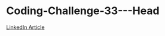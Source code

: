 # Coding-Challenge-33---Head

[LinkedIn Article](https://www.linkedin.com/pulse/coding-challenge-33-head-john-crickett-yhk8c)